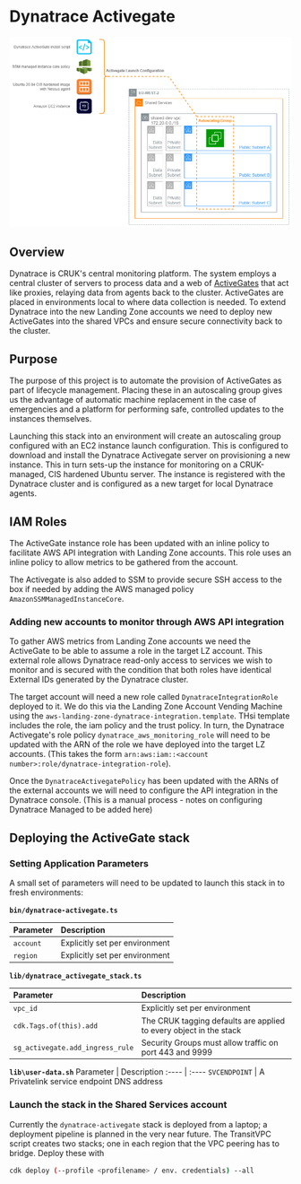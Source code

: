 # Dynatrace Activegate

![dynatrace-activegate](images/dynatrace-activegate.png)

## Overview

Dynatrace is CRUK's central monitoring platform. The system employs a central cluster of servers to process data and a web of [ActiveGates](https://www.dynatrace.com/support/help/setup-and-configuration/dynatrace-activegate/basic-concepts/when-do-i-need-to-install-an-activegate/) that act like proxies, relaying data from agents back to the cluster. ActiveGates are placed in environments local to where data collection is needed. To extend Dynatrace into the new Landing Zone accounts we need to deploy new ActiveGates into the shared VPCs and ensure secure connectivity back to the cluster.

## Purpose

The purpose of this project is to automate the provision of ActiveGates as part of lifecycle management. Placing these in an autoscaling group gives us the advantage of automatic machine replacement in the case of emergencies and a platform for performing safe, controlled updates to the instances themselves.

Launching this stack into an environment will create an autoscaling group configured with an EC2 instance launch configuration. This is configured to download and install the Dynatrace Activegate server on provisioning a new instance. This in turn sets-up the instance for monitoring on a CRUK-managed, CIS hardened Ubuntu server. The instance is registered with the Dynatrace cluster and is configured as a new target for local Dynatrace agents.

## IAM Roles

The ActiveGate instance role has been updated with an inline policy to facilitate AWS API integration with Landing Zone accounts. This role uses an inline policy to allow metrics to be gathered from the account.

The Activegate is also added to SSM to provide secure SSH access to the box if needed by adding the AWS managed policy `AmazonSSMManagedInstanceCore`.

### Adding new accounts to monitor through AWS API integration

To gather AWS metrics from Landing Zone accounts we need the ActiveGate to be able to assume a role in the target LZ account. This external role allows Dynatrace read-only access to services we wish to monitor and is secured with the condition that both roles have identical External IDs generated by the Dynatrace cluster.

The target account will need a new role called `DynatraceIntegrationRole` deployed to it. We do this via the Landing Zone Account Vending Machine using the `aws-landing-zone-dynatrace-integration.template`. THsi template includes the role, the iam policy and the trust policy. In turn, the Dynatrace Activegate's role policy `dynatrace_aws_monitoring_role` will need to be updated with the ARN of the role we have deployed into the target LZ accounts. (This takes the form `arn:aws:iam::<account number>:role/dynatrace-integration-role`).

Once the `DynatraceActivegatePolicy` has been updated with the ARNs of the external accounts we will need to configure the API integration in the Dynatrace console. (This is a manual process - notes on configuring Dynatrace Managed to be added here)

## Deploying the ActiveGate stack

### Setting Application Parameters

A small set of parameters will need to be updated to launch this stack in to fresh environments:

**`bin/dynatrace-activegate.ts`**

Parameter                         | Description
:----                             | :----
`account`                         | Explicitly set per environment
`region`                          | Explicitly set per environment

**`lib/dynatrace_activegate_stack.ts`**

Parameter                         | Description
:----                             | :----
`vpc_id`                          | Explicitly set per environment
`cdk.Tags.of(this).add`           | The CRUK tagging defaults are applied to every object in the stack
`sg_activegate.add_ingress_rule`  | Security Groups must allow traffic on port 443 and 9999

**`lib\user-data.sh`**
Parameter                         | Description
:----                             | :----
`SVCENDPOINT`                     | A Privatelink service endpoint DNS address

### Launch the stack in the Shared Services account

Currently the `dynatrace-activegate` stack is deployed from a laptop; a deployment pipeline is planned in the very near future. The TransitVPC script creates two stacks; one in each region that the VPC peering has to bridge. Deploy these with

```bash
cdk deploy (--profile <profilename> / env. credentials) --all
```
